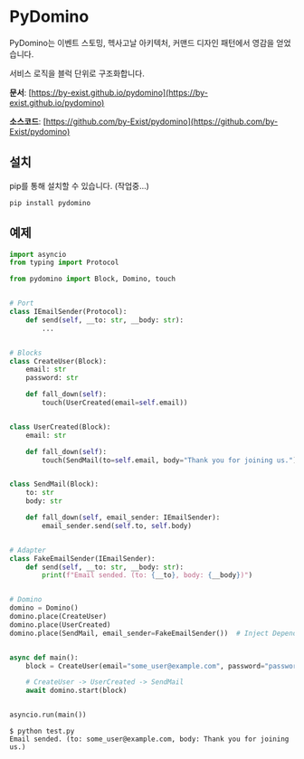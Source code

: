 # PyDomino

PyDomino는 이벤트 스토밍, 헥사고날 아키텍처, 커맨드 디자인 패턴에서 영감을 얻었습니다.

서비스 로직을 블럭 단위로 구조화합니다.

**문서**: [https://by-exist.github.io/pydomino](https://by-exist.github.io/pydomino)

**소스코드**: [https://github.com/by-Exist/pydomino](https://github.com/by-Exist/pydomino)

## 설치

pip를 통해 설치할 수 있습니다. (작업중...)

```console
pip install pydomino
```

## 예제

```python title="test.py"
import asyncio
from typing import Protocol

from pydomino import Block, Domino, touch


# Port
class IEmailSender(Protocol):
    def send(self, __to: str, __body: str):
        ...


# Blocks
class CreateUser(Block):
    email: str
    password: str

    def fall_down(self):
        touch(UserCreated(email=self.email))


class UserCreated(Block):
    email: str

    def fall_down(self):
        touch(SendMail(to=self.email, body="Thank you for joining us."))


class SendMail(Block):
    to: str
    body: str

    def fall_down(self, email_sender: IEmailSender):
        email_sender.send(self.to, self.body)


# Adapter
class FakeEmailSender(IEmailSender):
    def send(self, __to: str, __body: str):
        print(f"Email sended. (to: {__to}, body: {__body})")


# Domino
domino = Domino()
domino.place(CreateUser)
domino.place(UserCreated)
domino.place(SendMail, email_sender=FakeEmailSender())  # Inject Dependency


async def main():
    block = CreateUser(email="some_user@example.com", password="password")

    # CreateUser -> UserCreated -> SendMail
    await domino.start(block)


asyncio.run(main())
```

```command
$ python test.py
Email sended. (to: some_user@example.com, body: Thank you for joining us.)
```
